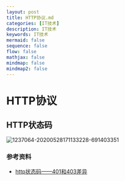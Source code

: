 ```yaml
---
layout: post
title: HTTP协议.md
categories: [IT技术]
description: IT技术
keywords: IT技术
mermaid: false
sequence: false
flow: false
mathjax: false
mindmap: false
mindmap2: false
---
```

# HTTP协议



## HTTP状态码

![1237064-20200528171133228-691403351](https://www.xubighead.top/api/oss/img/Wmw5RRM8.png)



### 参考资料

- [http状态码——401和403差异](https://www.cnblogs.com/qiqi715/p/12982102.html)